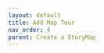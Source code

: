 ```yaml
---
layout: default
title: Add Map Tour
nav_order: 4
parent: Create a StoryMap
---
```



<!-- Map tour
You can create a map tour to showcase a set of places your readers can explore in any order, or be led through one at a time.

There are two options of zoom level that you can select when you add a location. Use map tour setting will automatically adjust the zoom level so all points are visible simultaneously. Use current zoom level will keep the zoom level always be street or city.

Note
Select the pencil icon on the map to adjust the map appearance, such as zoom level, basemap, point color and map type (2D or 3D). -->